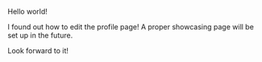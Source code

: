Hello world!

I found out how to edit the profile page! A proper showcasing page will be set up in the future.

Look forward to it!
